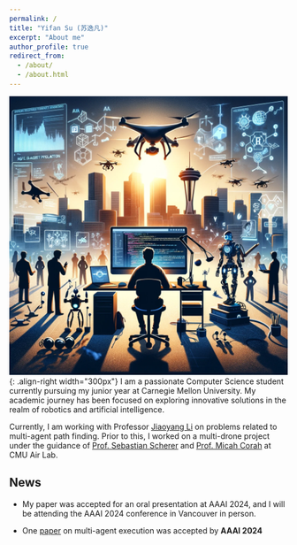 ```yaml
---
permalink: /
title: "Yifan Su (苏逸凡)"
excerpt: "About me"
author_profile: true
redirect_from: 
  - /about/
  - /about.html
---
```

![home_pic](/images/home_pic.webp){: .align-right width="300px"}
I am a passionate Computer Science student currently pursuing my junior year at Carnegie Mellon University. My academic journey has been focused on exploring innovative solutions in the realm of robotics and artificial intelligence. 

Currently, I am working with Professor [Jiaoyang Li](https://jiaoyangli.me/) on problems related to multi-agent path finding. Prior to this, I worked on a multi-drone project under the guidance of [Prof. Sebastian Scherer](https://theairlab.org/team/sebastian/) and [Prof. Micah Corah](https://www.micahcorah.com/) at CMU Air Lab.

## News

- My paper was accepted for an oral presentation at AAAI 2024, and I will be attending the AAAI 2024 conference in Vancouver in person.

- One [paper](https://yifansu1301.github.io/publication/aaai2024) on multi-agent execution was accepted by **AAAI 2024**